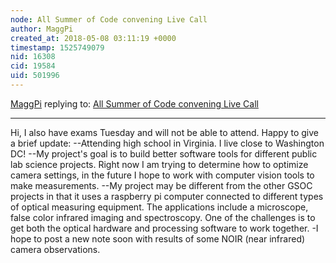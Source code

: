 ```yaml
---
node: All Summer of Code convening Live Call
author: MaggPi
created_at: 2018-05-08 03:11:19 +0000
timestamp: 1525749079
nid: 16308
cid: 19584
uid: 501996
---
```




[MaggPi](../profile/MaggPi) replying to: [All Summer of Code convening Live Call](../notes/liz/05-07-2018/all-summer-of-code-convening-live-call)

----

Hi, I also have  exams Tuesday and will not be able to attend.   Happy to give a brief update:
--Attending high school in Virginia.   I live close to Washington DC!
--My project's goal is to build better software tools for different public lab science projects.   Right now I am trying to determine how to optimize camera settings, in the future I hope to work with computer vision tools to make measurements.
--My project may be different from the other GSOC projects in that it uses a raspberry pi computer connected to different types of optical measuring equipment.   The applications include a microscope, false color infrared imaging and spectroscopy.  One of the challenges is to get both the optical hardware and processing software to work together. 
-I hope to post  a new note soon with results of some NOIR (near infrared) camera observations.  
